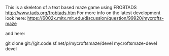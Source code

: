 This is a skeleton of a text based maze game using FROBTADS http://www.tads.org/frobtads.htm
For more info on the latest development look here: 
https://6002x.mitx.mit.edu/discussion/question/99920/mycrofts-maze

and here:

git clone git://git.code.sf.net/p/mycroftsmaze/devel mycroftsmaze-devel devel

